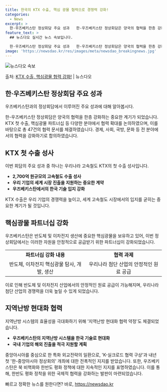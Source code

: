 ```yaml
---
title: 한국의 KTX 수출, 핵심 광물 협력으로 경쟁력 강화!
categories:
  - News
excerpt: >
  한·우즈베키스탄 정상회담 주요 성과   한-우즈베키스탄 정상회담은 양국의 협력을 한층 강화하는 중요한 계기가…
feature_text: >
  ## 뉴스다오 실시간 뉴스 속보입니다.

  한·우즈베키스탄 정상회담 주요 성과   한-우즈베키스탄 정상회담은 양국의 협력을 한층 강화하는 중요한 계기가…
image: 'https://newsdao.kr/res/images/meta/newsdao_breakingnews.jpg'
---
```


![뉴스다오 속보](https://newsdao.kr/res/images/meta/newsdao_breakingnews.jpg)

<p>출처: <a href="https://newsdao.kr/4261" rel="dofollow">KTX 수출, 핵심광물 협력 강화!</a> | 뉴스다오</p>

<h2 data-ke-size="size26">한·우즈베키스탄 정상회담 주요 성과</h2>
우즈베키스탄과의 정상회담에서 이루어진 주요 성과에 대해 알아봅시다.

<p data-ke-size="size16">한-우즈베키스탄 정상회담은 양국의 협력을 한층 강화하는 중요한 계기가 되었습니다. KTX 첫 수출, 핵심광물 파트너십 등 다양한 분야에서 협력 확대를 논의하였으며, 이를 바탕으로 총 47건의 협력 문서를 체결하였습니다. 경제, 사회, 국방, 문화 등 전 분야에서의 협력을 강화하기로 합의하였습니다.</p>

<h2 data-ke-size="size26">KTX 첫 수출 성사</h2>
이번 회담의 주요 성과 중 하나는 우리나라 고속철도 KTX의 첫 수출 성사입니다.

<ul>
  <li><b>2,700억 원규모의 고속철도 수출 성사</b></li>
  <li><b>우리 기업의 세계 시장 진출을 지원하는 중요한 계약</b></li>
  <li><b>우즈베키스탄에서의 한국 기술 입지 강화</b></li>
</ul>

<p data-ke-size="size16">KTX 수출은 우리 기업의 경쟁력을 높이고, 세계 고속철도 시장에서의 입지를 굳히는 중요한 계기가 될 것입니다.</p>

<h2 data-ke-size="size26">핵심광물 파트너십 강화</h2>
우즈베키스탄은 반도체 및 이차전지 생산에 중요한 핵심광물을 보유하고 있어, 이번 정상회담에서는 이러한 자원을 안정적으로 공급받기 위한 파트너십이 강화되었습니다.

<table>
  <tr>
    <td style="text-align: center; height: 17px;"><b>파트너십 강화 내용</b></td>
    <td style="text-align: center; height: 17px;"><b>협력 과제</b></td>
  </tr>
  <tr>
    <td style="text-align: center; height: 17px;">반도체, 이차전지 핵심광물 탐사, 개발, 생산</td>
    <td style="text-align: center; height: 17px;">우리나라 첨단 산업의 안정적인 원료 공급</td>
  </tr>
</table>

<p data-ke-size="size16">이로 인해 반도체 및 이차전지 산업에서의 안정적인 원료 공급이 가능해지며, 우리나라 첨단 산업의 경쟁력을 더욱 높일 수 있게 되었습니다.</p>

<h2 data-ke-size="size26">지역난방 현대화 협력</h2>
지역난방 시스템의 효율성을 극대화하기 위해 '지역난방 현대화 협력 약정'도 체결되었습니다.

<ul>
  <li><b>우즈베키스탄의 지역난방 시스템을 한국 기술로 현대화</b></li>
  <li><b>국내 기업의 해외 진출을 적극 지원할 계획</b></li>
</ul>

<p data-ke-size="size16">중앙아시아를 중심으로 한 특화 외교전략의 일환으로, 'K-실크로드 협력 구상'과 내년 첫 '한-중앙아시아 정상회의' 개최에 대한 전폭적인 지지를 받았습니다. 또한, 우즈베키스탄은 북 비핵화와 한반도 평화 정책에 대한 지속적인 지지를 표명하였습니다. 이를 통해, 한반도 평화 정착을 위한 국제적 협력을 강화하는 발판이 마련되었습니다.</p> 

빠르고 정확한 뉴스를 원한다면? 바로, <a href="https://newsdao.kr" rel="dofollow">https://newsdao.kr</a>


